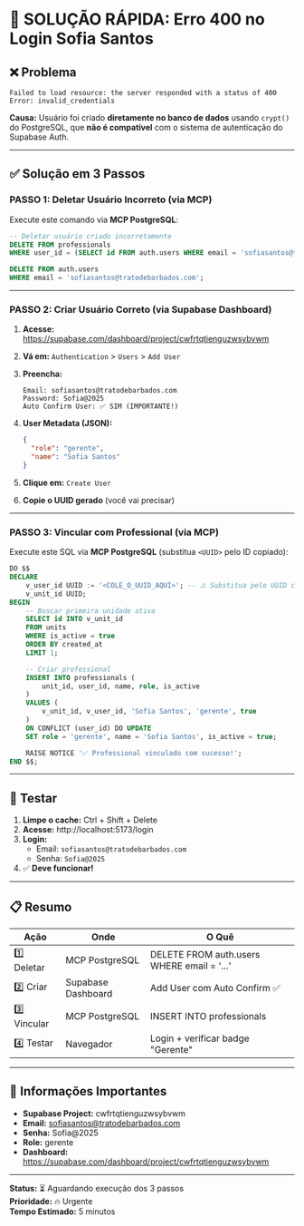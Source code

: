 # 🚨 SOLUÇÃO RÁPIDA: Erro 400 no Login Sofia Santos

## ❌ Problema

```
Failed to load resource: the server responded with a status of 400
Error: invalid_credentials
```

**Causa:** Usuário foi criado **diretamente no banco de dados** usando `crypt()` do PostgreSQL, que **não é compatível** com o sistema de autenticação do Supabase Auth.

---

## ✅ Solução em 3 Passos

### **PASSO 1: Deletar Usuário Incorreto** (via MCP)

Execute este comando via **MCP PostgreSQL**:

```sql
-- Deletar usuário criado incorretamente
DELETE FROM professionals
WHERE user_id = (SELECT id FROM auth.users WHERE email = 'sofiasantos@tratodebarbados.com');

DELETE FROM auth.users
WHERE email = 'sofiasantos@tratodebarbados.com';
```

---

### **PASSO 2: Criar Usuário Correto** (via Supabase Dashboard)

1. **Acesse:** https://supabase.com/dashboard/project/cwfrtqtienguzwsybvwm

2. **Vá em:** `Authentication` > `Users` > `Add User`

3. **Preencha:**

   ```
   Email: sofiasantos@tratodebarbados.com
   Password: Sofia@2025
   Auto Confirm User: ✅ SIM (IMPORTANTE!)
   ```

4. **User Metadata (JSON):**

   ```json
   {
     "role": "gerente",
     "name": "Sofia Santos"
   }
   ```

5. **Clique em:** `Create User`

6. **Copie o UUID gerado** (você vai precisar)

---

### **PASSO 3: Vincular com Professional** (via MCP)

Execute este SQL via **MCP PostgreSQL** (substitua `<UUID>` pelo ID copiado):

```sql
DO $$
DECLARE
    v_user_id UUID := '<COLE_O_UUID_AQUI>'; -- ⚠️ Substitua pelo UUID copiado
    v_unit_id UUID;
BEGIN
    -- Buscar primeira unidade ativa
    SELECT id INTO v_unit_id
    FROM units
    WHERE is_active = true
    ORDER BY created_at
    LIMIT 1;

    -- Criar professional
    INSERT INTO professionals (
        unit_id, user_id, name, role, is_active
    )
    VALUES (
        v_unit_id, v_user_id, 'Sofia Santos', 'gerente', true
    )
    ON CONFLICT (user_id) DO UPDATE
    SET role = 'gerente', name = 'Sofia Santos', is_active = true;

    RAISE NOTICE '✅ Professional vinculado com sucesso!';
END $$;
```

---

## 🧪 Testar

1. **Limpe o cache:** Ctrl + Shift + Delete
2. **Acesse:** http://localhost:5173/login
3. **Login:**
   - Email: `sofiasantos@tratodebarbados.com`
   - Senha: `Sofia@2025`
4. ✅ **Deve funcionar!**

---

## 📋 Resumo

| Ação        | Onde               | O Quê                                      |
| ----------- | ------------------ | ------------------------------------------ |
| 1️⃣ Deletar  | MCP PostgreSQL     | DELETE FROM auth.users WHERE email = '...' |
| 2️⃣ Criar    | Supabase Dashboard | Add User com Auto Confirm ✅               |
| 3️⃣ Vincular | MCP PostgreSQL     | INSERT INTO professionals                  |
| 4️⃣ Testar   | Navegador          | Login + verificar badge "Gerente"          |

---

## 🔑 Informações Importantes

- **Supabase Project:** cwfrtqtienguzwsybvwm
- **Email:** sofiasantos@tratodebarbados.com
- **Senha:** Sofia@2025
- **Role:** gerente
- **Dashboard:** https://supabase.com/dashboard/project/cwfrtqtienguzwsybvwm

---

**Status:** ⏳ Aguardando execução dos 3 passos  
**Prioridade:** 🔥 Urgente  
**Tempo Estimado:** 5 minutos
